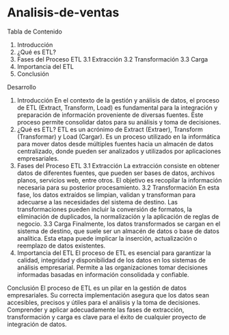 # Analisis-de-ventas

Tabla de Contenido
1.	Introducción
2.	¿Qué es ETL?
3.	Fases del Proceso ETL
3.1 Extracción
3.2 Transformación
3.3 Carga
4.	Importancia del ETL
5.	Conclusión

Desarrollo

1. Introducción
En el contexto de la gestión y análisis de datos, el proceso de ETL (Extract, Transform, Load) es fundamental para la integración y preparación de información proveniente de diversas fuentes. Este proceso permite consolidar datos para su análisis y toma de decisiones.
2. ¿Qué es ETL?
ETL es un acrónimo de Extract (Extraer), Transform (Transformar) y Load (Cargar). Es un proceso utilizado en la informática para mover datos desde múltiples fuentes hacia un almacén de datos centralizado, donde pueden ser analizados y utilizados por aplicaciones empresariales.
3. Fases del Proceso ETL
3.1 Extracción
La extracción consiste en obtener datos de diferentes fuentes, que pueden ser bases de datos, archivos planos, servicios web, entre otros. El objetivo es recopilar la información necesaria para su posterior procesamiento.
3.2 Transformación
En esta fase, los datos extraídos se limpian, validan y transforman para adecuarse a las necesidades del sistema de destino. Las transformaciones pueden incluir la conversión de formatos, la eliminación de duplicados, la normalización y la aplicación de reglas de negocio.
3.3 Carga
Finalmente, los datos transformados se cargan en el sistema de destino, que suele ser un almacén de datos o base de datos analítica. Esta etapa puede implicar la inserción, actualización o reemplazo de datos existentes.
4. Importancia del ETL
El proceso de ETL es esencial para garantizar la calidad, integridad y disponibilidad de los datos en los sistemas de análisis empresarial. Permite a las organizaciones tomar decisiones informadas basadas en información consolidada y confiable.

Conclusión
El proceso de ETL es un pilar en la gestión de datos empresariales. Su correcta implementación asegura que los datos sean accesibles, precisos y útiles para el análisis y la toma de decisiones. Comprender y aplicar adecuadamente las fases de extracción, transformación y carga es clave para el éxito de cualquier proyecto de integración de datos.
